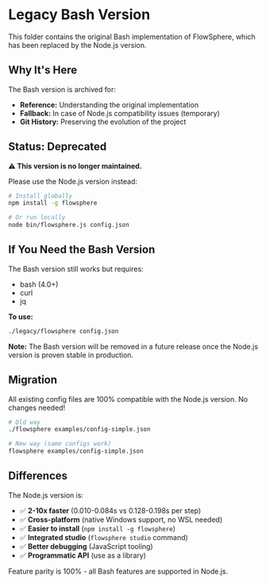 # Legacy Bash Version

This folder contains the original Bash implementation of FlowSphere, which has been replaced by the Node.js version.

## Why It's Here

The Bash version is archived for:
- **Reference:** Understanding the original implementation
- **Fallback:** In case of Node.js compatibility issues (temporary)
- **Git History:** Preserving the evolution of the project

## Status: Deprecated

**⚠️ This version is no longer maintained.**

Please use the Node.js version instead:
```bash
# Install globally
npm install -g flowsphere

# Or run locally
node bin/flowsphere.js config.json
```

## If You Need the Bash Version

The Bash version still works but requires:
- bash (4.0+)
- curl
- jq

**To use:**
```bash
./legacy/flowsphere config.json
```

**Note:** The Bash version will be removed in a future release once the Node.js version is proven stable in production.

## Migration

All existing config files are 100% compatible with the Node.js version. No changes needed!

```bash
# Old way
./flowsphere examples/config-simple.json

# New way (same configs work)
flowsphere examples/config-simple.json
```

## Differences

The Node.js version is:
- ✅ **2-10x faster** (0.010-0.084s vs 0.128-0.198s per step)
- ✅ **Cross-platform** (native Windows support, no WSL needed)
- ✅ **Easier to install** (`npm install -g flowsphere`)
- ✅ **Integrated studio** (`flowsphere studio` command)
- ✅ **Better debugging** (JavaScript tooling)
- ✅ **Programmatic API** (use as a library)

Feature parity is 100% - all Bash features are supported in Node.js.
